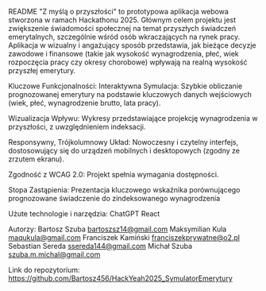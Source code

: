 README
"Z myślą o przyszłości" to prototypowa aplikacja webowa stworzona w ramach Hackathonu 2025. 
Głównym celem projektu jest zwiększenie świadomości społecznej na temat przyszłych świadczeń emerytalnych, szczególnie wśród osób wkraczających na rynek pracy.
Aplikacja w wizualny i angażujący sposób przedstawia, jak bieżące decyzje zawodowe i finansowe (takie jak wysokość wynagrodzenia, płeć, wiek rozpoczęcia pracy czy okresy chorobowe) wpływają na realną wysokość przyszłej emerytury.

Kluczowe Funkcjonalności:
Interaktywna Symulacja: Szybkie obliczanie prognozowanej emerytury na podstawie kluczowych danych wejściowych (wiek, płeć, wynagrodzenie brutto, lata pracy).


Wizualizacja Wpływu: 
Wykresy przedstawiające projekcję wynagrodzenia w przyszłości, z uwzględnieniem indeksacji.


Responsywny, Trójkolumnowy Układ: 
Nowoczesny i czytelny interfejs, dostosowujący się do urządzeń mobilnych i desktopowych (zgodny ze zrzutem ekranu).


Zgodność z WCAG 2.0: Projekt spełnia wymagania dostępności.


Stopa Zastąpienia: Prezentacja kluczowego wskaźnika porównującego prognozowane świadczenie do zindeksowanego wynagrodzenia

Użute technologie i narzędzia:
ChatGPT
React

Autorzy:
Bartosz Szuba bartoszsz14@gmail.com
Maksymilian Kula maqukula@gmail.com
Franciszek Kamiński franciszekprywatne@o2.pl
Sebastian Sereda ssereda144@gmail.com
Michał Szuba szuba.m.michal@gmail.com

Link do repozytorium: https://github.com/Bartosz456/HackYeah2025_SymulatorEmerytury